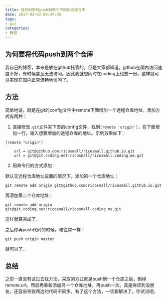```yaml
---
title: 将代码同时push到两个不同的远程仓库
date: 2017-03-03 09:47:06
tags:
- git
categories:
- 教程
---
```


## 为何要将代码push到两个仓库

我自己的博客，本来是放在github托管的。但是大家都知道，github在国内访问速度不好，有时候甚至无法访问。因此我就想同时在coding上也放一份，这样就可以实现在国内正常流畅地访问了。

<!-- more -->

## 方法

简单地说，就是在git的config文件中remote下面增加一个远程仓库地址。添加方式有两种：

1. 直接修改`.git`文件夹下面的config文件，找到`[remote 'origin']`，在下面增加一行，输入想要增加的远程仓库的地址。示例效果如下：

```
[remote "origin"]

    url = git@github.com:ricosmall/ricosmall.github.io.git
    url = git@git.coding.net:ricosmall/ricosmall.coding.me.git
```

2. 用命令行的方式添加：

默认无远程仓库地址设置的情况下，添加第一个仓库地址：

```
git remote add origin git@github.com:ricosmall/ricosmall.github.io.git
```

再添加第二个仓库地址：

```
git remote add origin git@git.coding.net:ricosmall/ricosmall.coding.me.git
```

这样就算完成了。

之后你再push代码的时候，和往常一样：

```
git push origin master
```
就可以了。

## 总结

之前一直没有试过去找方法，采取的方式就是push到一个仓库之后，删掉remote.url。然后再重新添加另一个仓库地址，再push一次。真是麻烦到没朋友，还容易导致两边的代码不同步。有了这个方法，一切都解决了。你试试吧。
